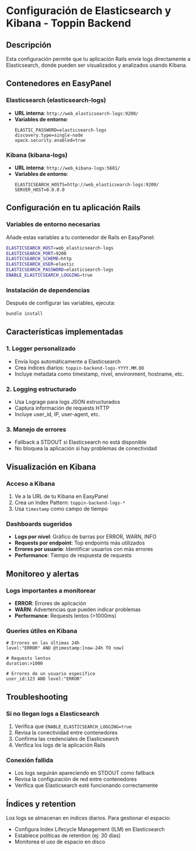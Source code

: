 # Configuración de Elasticsearch y Kibana - Toppin Backend

## Descripción
Esta configuración permite que tu aplicación Rails envíe logs directamente a Elasticsearch, donde pueden ser visualizados y analizados usando Kibana.

## Contenedores en EasyPanel

### Elasticsearch (elasticsearch-logs)
- **URL interna**: `http://web_elasticsearch-logs:9200/`
- **Variables de entorno**:
  ```
  ELASTIC_PASSWORD=elasticsearch-logs
  discovery.type=single-node
  xpack.security.enabled=true
  ```

### Kibana (kibana-logs)
- **URL interna**: `http://web_kibana-logs:5601/`
- **Variables de entorno**:
  ```
  ELASTICSEARCH_HOSTS=http://web_elasticsearch-logs:9200/
  SERVER_HOST=0.0.0.0
  ```

## Configuración en tu aplicación Rails

### Variables de entorno necesarias
Añade estas variables a tu contenedor de Rails en EasyPanel:

```bash
ELASTICSEARCH_HOST=web_elasticsearch-logs
ELASTICSEARCH_PORT=9200
ELASTICSEARCH_SCHEME=http
ELASTICSEARCH_USER=elastic
ELASTICSEARCH_PASSWORD=elasticsearch-logs
ENABLE_ELASTICSEARCH_LOGGING=true
```

### Instalación de dependencias
Después de configurar las variables, ejecuta:

```bash
bundle install
```

## Características implementadas

### 1. Logger personalizado
- Envía logs automáticamente a Elasticsearch
- Crea índices diarios: `toppin-backend-logs-YYYY.MM.DD`
- Incluye metadata como timestamp, nivel, environment, hostname, etc.

### 2. Logging estructurado
- Usa Lograge para logs JSON estructurados
- Captura información de requests HTTP
- Incluye user_id, IP, user-agent, etc.

### 3. Manejo de errores
- Fallback a STDOUT si Elasticsearch no está disponible
- No bloquea la aplicación si hay problemas de conectividad

## Visualización en Kibana

### Acceso a Kibana
1. Ve a la URL de tu Kibana en EasyPanel
2. Crea un Index Pattern: `toppin-backend-logs-*`
3. Usa `timestamp` como campo de tiempo

### Dashboards sugeridos
- **Logs por nivel**: Gráfico de barras por ERROR, WARN, INFO
- **Requests por endpoint**: Top endpoints más utilizados
- **Errores por usuario**: Identificar usuarios con más errores
- **Performance**: Tiempo de respuesta de requests

## Monitoreo y alertas

### Logs importantes a monitorear
- **ERROR**: Errores de aplicación
- **WARN**: Advertencias que pueden indicar problemas
- **Performance**: Requests lentos (>1000ms)

### Queries útiles en Kibana
```
# Errores en las últimas 24h
level:"ERROR" AND @timestamp:[now-24h TO now]

# Requests lentos
duration:>1000

# Errores de un usuario específico
user_id:123 AND level:"ERROR"
```

## Troubleshooting

### Si no llegan logs a Elasticsearch
1. Verifica que `ENABLE_ELASTICSEARCH_LOGGING=true`
2. Revisa la conectividad entre contenedores
3. Confirma las credenciales de Elasticsearch
4. Verifica los logs de la aplicación Rails

### Conexión fallida
- Los logs seguirán apareciendo en STDOUT como fallback
- Revisa la configuración de red entre contenedores
- Verifica que Elasticsearch esté funcionando correctamente

## Índices y retention
Los logs se almacenan en índices diarios. Para gestionar el espacio:
- Configura Index Lifecycle Management (ILM) en Elasticsearch
- Establece políticas de retention (ej: 30 días)
- Monitorea el uso de espacio en disco
